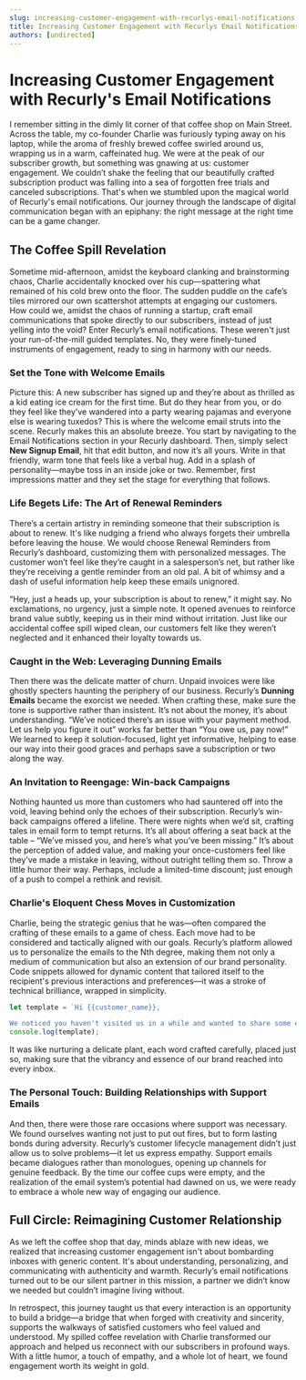 ```yaml
---
slug: increasing-customer-engagement-with-recurlys-email-notifications
title: Increasing Customer Engagement with Recurlys Email Notifications
authors: [undirected]
---
```



# Increasing Customer Engagement with Recurly's Email Notifications

I remember sitting in the dimly lit corner of that coffee shop on Main Street. Across the table, my co-founder Charlie was furiously typing away on his laptop, while the aroma of freshly brewed coffee swirled around us, wrapping us in a warm, caffeinated hug. We were at the peak of our subscriber growth, but something was gnawing at us: customer engagement. We couldn’t shake the feeling that our beautifully crafted subscription product was falling into a sea of forgotten free trials and canceled subscriptions. That's when we stumbled upon the magical world of Recurly's email notifications. Our journey through the landscape of digital communication began with an epiphany: the right message at the right time can be a game changer.

## The Coffee Spill Revelation

Sometime mid-afternoon, amidst the keyboard clanking and brainstorming chaos, Charlie accidentally knocked over his cup—spattering what remained of his cold brew onto the floor. The sudden puddle on the cafe’s tiles mirrored our own scattershot attempts at engaging our customers. How could we, amidst the chaos of running a startup, craft email communications that spoke directly to our subscribers, instead of just yelling into the void? Enter Recurly’s email notifications. These weren't just your run-of-the-mill guided templates. No, they were finely-tuned instruments of engagement, ready to sing in harmony with our needs.

### Set the Tone with Welcome Emails

Picture this: A new subscriber has signed up and they’re about as thrilled as a kid eating ice cream for the first time. But do they hear from you, or do they feel like they’ve wandered into a party wearing pajamas and everyone else is wearing tuxedos? This is where the welcome email struts into the scene. Recurly makes this an absolute breeze. You start by navigating to the Email Notifications section in your Recurly dashboard. Then, simply select **New Signup Email**, hit that edit button, and now it’s all yours. Write in that friendly, warm tone that feels like a verbal hug. Add in a splash of personality—maybe toss in an inside joke or two. Remember, first impressions matter and they set the stage for everything that follows.

### Life Begets Life: The Art of Renewal Reminders

There’s a certain artistry in reminding someone that their subscription is about to renew. It's like nudging a friend who always forgets their umbrella before leaving the house. We would choose Renewal Reminders from Recurly’s dashboard, customizing them with personalized messages. The customer won’t feel like they’re caught in a salesperson’s net, but rather like they’re receiving a gentle reminder from an old pal. A bit of whimsy and a dash of useful information help keep these emails unignored.

“Hey, just a heads up, your subscription is about to renew,” it might say. No exclamations, no urgency, just a simple note. It opened avenues to reinforce brand value subtly, keeping us in their mind without irritation. Just like our accidental coffee spill wiped clean, our customers felt like they weren’t neglected and it enhanced their loyalty towards us.

### Caught in the Web: Leveraging Dunning Emails

Then there was the delicate matter of churn. Unpaid invoices were like ghostly specters haunting the periphery of our business. Recurly’s **Dunning Emails** became the exorcist we needed. When crafting these, make sure the tone is supportive rather than insistent. It’s not about the money, it’s about understanding. “We’ve noticed there’s an issue with your payment method. Let us help you figure it out” works far better than “You owe us, pay now!” We learned to keep it solution-focused, light yet informative, helping to ease our way into their good graces and perhaps save a subscription or two along the way. 

### An Invitation to Reengage: Win-back Campaigns

Nothing haunted us more than customers who had sauntered off into the void, leaving behind only the echoes of their subscription. Recurly’s win-back campaigns offered a lifeline. There were nights when we’d sit, crafting tales in email form to tempt returns. It’s all about offering a seat back at the table – “We’ve missed you, and here’s what you’ve been missing.” It’s about the perception of added value, and making your once-customers feel like they’ve made a mistake in leaving, without outright telling them so. Throw a little humor their way. Perhaps, include a limited-time discount; just enough of a push to compel a rethink and revisit.

### Charlie's Eloquent Chess Moves in Customization

Charlie, being the strategic genius that he was—often compared the crafting of these emails to a game of chess. Each move had to be considered and tactically aligned with our goals. Recurly’s platform allowed us to personalize the emails to the Nth degree, making them not only a medium of communication but also an extension of our brand personality. Code snippets allowed for dynamic content that tailored itself to the recipient's previous interactions and preferences—it was a stroke of technical brilliance, wrapped in simplicity.

```javascript
let template = `Hi {{customer_name}},

We noticed you haven't visited us in a while and wanted to share some exciting updates you're missing out on!`;
console.log(template);
```

It was like nurturing a delicate plant, each word crafted carefully, placed just so, making sure that the vibrancy and essence of our brand reached into every inbox.

### The Personal Touch: Building Relationships with Support Emails

And then, there were those rare occasions where support was necessary. We found ourselves wanting not just to put out fires, but to form lasting bonds during adversity. Recurly’s customer lifecycle management didn’t just allow us to solve problems—it let us express empathy. Support emails became dialogues rather than monologues, opening up channels for genuine feedback. By the time our coffee cups were empty, and the realization of the email system’s potential had dawned on us, we were ready to embrace a whole new way of engaging our audience.

## Full Circle: Reimagining Customer Relationship

As we left the coffee shop that day, minds ablaze with new ideas, we realized that increasing customer engagement isn't about bombarding inboxes with generic content. It's about understanding, personalizing, and communicating with authenticity and warmth. Recurly’s email notifications turned out to be our silent partner in this mission, a partner we didn’t know we needed but couldn’t imagine living without.

In retrospect, this journey taught us that every interaction is an opportunity to build a bridge—a bridge that when forged with creativity and sincerity, supports the walkways of satisfied customers who feel valued and understood. My spilled coffee revelation with Charlie transformed our approach and helped us reconnect with our subscribers in profound ways. With a little humor, a touch of empathy, and a whole lot of heart, we found engagement worth its weight in gold.